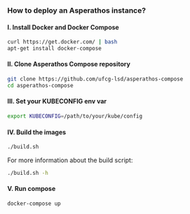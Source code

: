 ### How to deploy an Asperathos instance?

#### I. Install Docker and Docker Compose
```bash
curl https://get.docker.com/ | bash
apt-get install docker-compose
```
#### II. Clone Asperathos Compose repository
```bash
git clone https://github.com/ufcg-lsd/asperathos-compose
cd asperathos-compose
```
#### III. Set your KUBECONFIG env var
```bash
export KUBECONFIG=/path/to/your/kube/config
```
#### IV. Build the images
```bash
./build.sh
```
For more information about the build script:
```bash
./build.sh -h
```
#### V. Run compose
```bash
docker-compose up
```

